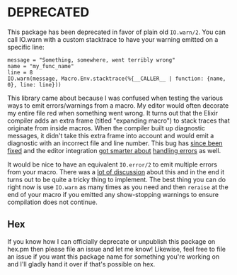 # DEPRECATED

This package has been deprecated in favor of plain old `IO.warn/2`. You can call IO.warn with a custom stacktrace to have your warning emitted on a specific line:

```
message = "Something, somewhere, went terribly wrong"
name = "my_func_name"
line = 8
IO.warn(message, Macro.Env.stacktrace(%{__CALLER__ | function: {name, 0}, line: line}))
```

This library came about because I was confused when testing the various ways to emit errors/warnings from a macro. My editor would often decorate my entire file red when something went wrong. It turns out that the Elixir compiler adds an extra frame (titled "expanding macro") to stack traces that originate from inside macros. When the compiler built up diagnostic messages, it didn't take this extra frame into account and would emit a diagnostic with an incorrect file and line number. This bug has [since been fixed][elixir-pr] and the editor integration [got smarter about][elixirls-update] [handling errors][elixirls-pr] as well.

It would be nice to have an equivalent `IO.error/2` to emit multiple errors from your macro. There was a [lot of discussion][io-error] about this and in the end it turns out to be quite a tricky thing to implement. The best thing you can do right now is use `IO.warn` as many times as you need and then `reraise` at the end of your macro if you emitted any show-stopping warnings to ensure compilation does not continue.

## Hex

If you know how I can officially deprecate or unpublish this package on hex.pm then please file an issue and let me know! Likewise, feel free to file an issue if you want this package name for something you're working on and I'll gladly hand it over if that's possible on hex.

[elixir-pr]: https://github.com/elixir-lang/elixir/pull/10040
[elixirls-update]: https://elixirforum.com/t/introducing-elixirls-the-elixir-language-server/5857/97
[elixirls-pr]: https://github.com/elixir-lsp/elixir-ls/pull/241
[io-error]: https://groups.google.com/g/elixir-lang-core/c/AQ42q0zxheg

